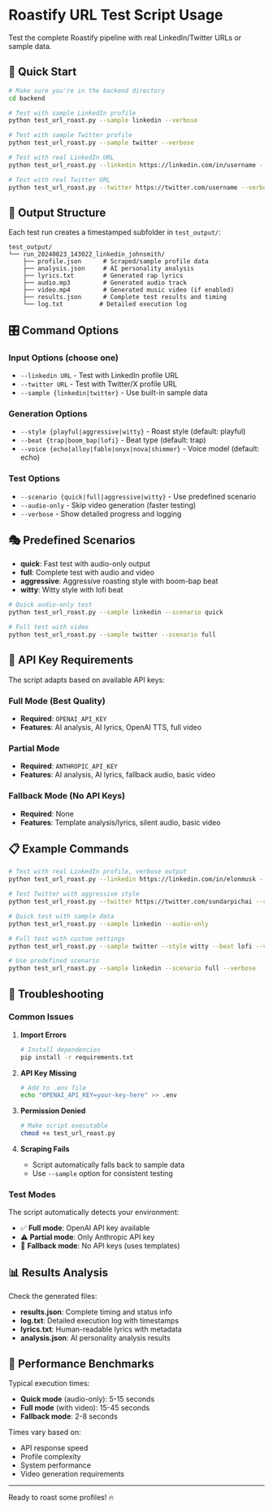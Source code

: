 # Roastify URL Test Script Usage

Test the complete Roastify pipeline with real LinkedIn/Twitter URLs or sample data.

## 🚀 Quick Start

```bash
# Make sure you're in the backend directory
cd backend

# Test with sample LinkedIn profile
python test_url_roast.py --sample linkedin --verbose

# Test with sample Twitter profile  
python test_url_roast.py --sample twitter --verbose

# Test with real LinkedIn URL
python test_url_roast.py --linkedin https://linkedin.com/in/username --verbose

# Test with real Twitter URL
python test_url_roast.py --twitter https://twitter.com/username --verbose
```

## 📁 Output Structure

Each test run creates a timestamped subfolder in `test_output/`:

```
test_output/
└── run_20240823_143022_linkedin_johnsmith/
    ├── profile.json      # Scraped/sample profile data
    ├── analysis.json     # AI personality analysis
    ├── lyrics.txt        # Generated rap lyrics
    ├── audio.mp3         # Generated audio track
    ├── video.mp4         # Generated music video (if enabled)
    ├── results.json      # Complete test results and timing
    └── log.txt          # Detailed execution log
```

## 🎛️ Command Options

### Input Options (choose one)
- `--linkedin URL` - Test with LinkedIn profile URL
- `--twitter URL` - Test with Twitter/X profile URL  
- `--sample {linkedin|twitter}` - Use built-in sample data

### Generation Options
- `--style {playful|aggressive|witty}` - Roast style (default: playful)
- `--beat {trap|boom_bap|lofi}` - Beat type (default: trap)
- `--voice {echo|alloy|fable|onyx|nova|shimmer}` - Voice model (default: echo)

### Test Options
- `--scenario {quick|full|aggressive|witty}` - Use predefined scenario
- `--audio-only` - Skip video generation (faster testing)
- `--verbose` - Show detailed progress and logging

## 🎭 Predefined Scenarios

- **quick**: Fast test with audio-only output
- **full**: Complete test with audio and video
- **aggressive**: Aggressive roasting style with boom-bap beat
- **witty**: Witty style with lofi beat

```bash
# Quick audio-only test
python test_url_roast.py --sample linkedin --scenario quick

# Full test with video
python test_url_roast.py --sample twitter --scenario full
```

## 🔑 API Key Requirements

The script adapts based on available API keys:

### Full Mode (Best Quality)
- **Required**: `OPENAI_API_KEY`
- **Features**: AI analysis, AI lyrics, OpenAI TTS, full video

### Partial Mode
- **Required**: `ANTHROPIC_API_KEY` 
- **Features**: AI analysis, AI lyrics, fallback audio, basic video

### Fallback Mode (No API Keys)
- **Required**: None
- **Features**: Template analysis/lyrics, silent audio, basic video

## 📋 Example Commands

```bash
# Test with real LinkedIn profile, verbose output
python test_url_roast.py --linkedin https://linkedin.com/in/elonmusk --verbose

# Test Twitter with aggressive style
python test_url_roast.py --twitter https://twitter.com/sundarpichai --style aggressive

# Quick test with sample data
python test_url_roast.py --sample linkedin --audio-only

# Full test with custom settings
python test_url_roast.py --sample twitter --style witty --beat lofi --voice alloy

# Use predefined scenario
python test_url_roast.py --sample linkedin --scenario full --verbose
```

## 🐛 Troubleshooting

### Common Issues

1. **Import Errors**
   ```bash
   # Install dependencies
   pip install -r requirements.txt
   ```

2. **API Key Missing**
   ```bash
   # Add to .env file
   echo "OPENAI_API_KEY=your-key-here" >> .env
   ```

3. **Permission Denied**
   ```bash
   # Make script executable
   chmod +x test_url_roast.py
   ```

4. **Scraping Fails**
   - Script automatically falls back to sample data
   - Use `--sample` option for consistent testing

### Test Modes

The script automatically detects your environment:
- ✅ **Full mode**: OpenAI API key available
- ⚠️ **Partial mode**: Only Anthropic API key  
- 🔄 **Fallback mode**: No API keys (uses templates)

## 📊 Results Analysis

Check the generated files:
- **results.json**: Complete timing and status info
- **log.txt**: Detailed execution log with timestamps
- **lyrics.txt**: Human-readable lyrics with metadata
- **analysis.json**: AI personality analysis results

## 🎯 Performance Benchmarks

Typical execution times:
- **Quick mode** (audio-only): 5-15 seconds
- **Full mode** (with video): 15-45 seconds  
- **Fallback mode**: 2-8 seconds

Times vary based on:
- API response speed
- Profile complexity
- System performance
- Video generation requirements

---

Ready to roast some profiles! 🔥